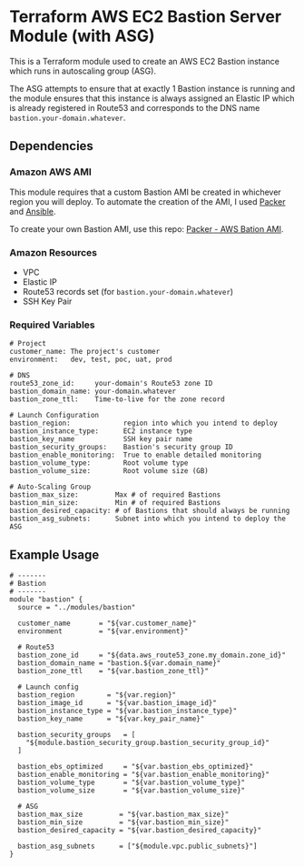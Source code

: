 # Terraform AWS EC2 Bastion Server Module (with ASG)
This is a Terraform module used to create an AWS EC2 Bastion instance which runs in autoscaling group (ASG).  

The ASG attempts to ensure that at exactly 1 Bastion instance is running and the module ensures that this instance is always assigned 
an Elastic IP which is already registered in Route53 and corresponds to the DNS name `bastion.your-domain.whatever`.  


## Dependencies

### Amazon AWS AMI
This module requires that a custom Bastion AMI be created in whichever region you will deploy. To automate the creation of the AMI, I used [Packer](https://www.packer.io/) and [Ansible](https://www.ansible.com/).  

To create your own Bastion AMI, use this repo: [Packer - AWS Bation AMI](https://github.com/brentwg/packer-aws-bastion).  

### Amazon Resources  
- VPC
- Elastic IP
- Route53 records set (for `bastion.your-domain.whatever`)
- SSH Key Pair
### Required Variables  
```
# Project
customer_name: The project's customer
environment:   dev, test, poc, uat, prod

# DNS
route53_zone_id:     your-domain's Route53 zone ID
bastion_domain_name: your-domain.whatever
bastion_zone_ttl:    Time-to-live for the zone record

# Launch Configuration
bastion_region:             region into which you intend to deploy
bastion_instance_type:      EC2 instance type
bastion_key_name            SSH key pair name
bastion_security_groups:    Bastion's security group ID
bastion_enable_monitoring:  True to enable detailed monitoring
bastion_volume_type:        Root volume type
bastion_volume_size:        Root volume size (GB)

# Auto-Scaling Group
bastion_max_size:         Max # of required Bastions
bastion_min_size:         Min # of required Bastions
bastion_desired_capacity: # of Bastions that should always be running
bastion_asg_subnets:      Subnet into which you intend to deploy the ASG
```

## Example Usage  
```
# -------
# Bastion
# -------
module "bastion" {
  source = "../modules/bastion"

  customer_name       = "${var.customer_name}"
  environment         = "${var.environment}"

  # Route53
  bastion_zone_id     = "${data.aws_route53_zone.my_domain.zone_id}"
  bastion_domain_name = "bastion.${var.domain_name}"
  bastion_zone_ttl    = "${var.bastion_zone_ttl}"

  # Launch config
  bastion_region        = "${var.region}"      
  bastion_image_id      = "${var.bastion_image_id}"
  bastion_instance_type = "${var.bastion_instance_type}"
  bastion_key_name      = "${var.key_pair_name}"

  bastion_security_groups   = [
    "${module.bastion_security_group.bastion_security_group_id}"
  ]
  
  bastion_ebs_optimized     = "${var.bastion_ebs_optimized}"
  bastion_enable_monitoring = "${var.bastion_enable_monitoring}"
  bastion_volume_type       = "${var.bastion_volume_type}"
  bastion_volume_size       = "${var.bastion_volume_size}"

  # ASG
  bastion_max_size         = "${var.bastion_max_size}"
  bastion_min_size         = "${var.bastion_min_size}"
  bastion_desired_capacity = "${var.bastion_desired_capacity}"

  bastion_asg_subnets      = ["${module.vpc.public_subnets}"]
}

```